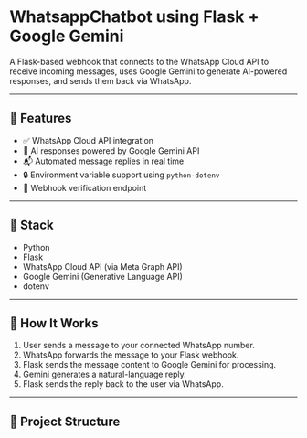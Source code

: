 # WhatsappChatbot using Flask + Google Gemini

A Flask-based webhook that connects to the WhatsApp Cloud API to receive incoming messages, uses Google Gemini to generate AI-powered responses, and sends them back via WhatsApp.

---

## 📌 Features

- ✅ WhatsApp Cloud API integration
- 🤖 AI responses powered by Google Gemini API
- 📬 Automated message replies in real time
- 🔒 Environment variable support using `python-dotenv`
- 🧪 Webhook verification endpoint

---

## 🔧 Stack

- Python
- Flask
- WhatsApp Cloud API (via Meta Graph API)
- Google Gemini (Generative Language API)
- dotenv

---

## 🚀 How It Works

1. User sends a message to your connected WhatsApp number.
2. WhatsApp forwards the message to your Flask webhook.
3. Flask sends the message content to Google Gemini for processing.
4. Gemini generates a natural-language reply.
5. Flask sends the reply back to the user via WhatsApp.

---

## 📁 Project Structure

